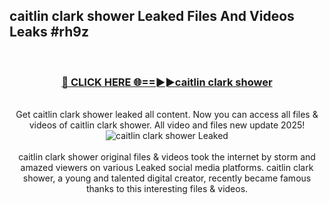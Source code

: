 ## caitlin clark shower Leaked Files And Videos Leaks #rh9z
<br>
<div align="center">
<h3><a href="https://watchclip.my.id/caitlin clark shower" rel="nofollow">🔴 CLICK HERE 🌐==►►caitlin clark shower</a></h3>
<br>
Get caitlin clark shower leaked all content. Now you can access all files & videos of caitlin clark shower. All video and files new update 2025!
<br>
<a href="https://watchclip.my.id/caitlin clark shower" rel="nofollow" data-target="animated-image.originalLink"><img src="https://i.ibb.co.com/WyWwxjT/player-gif2.gif" alt="caitlin clark shower Leaked" style="max-width: 100%; display: inline-block;" data-target="animated-image.originalImage"></a>
<br><br>
caitlin clark shower original files & videos took the internet by storm and amazed viewers on various Leaked social media platforms. caitlin clark shower, a young and talented digital creator, recently became famous thanks to this interesting files & videos.
</div>
<br>